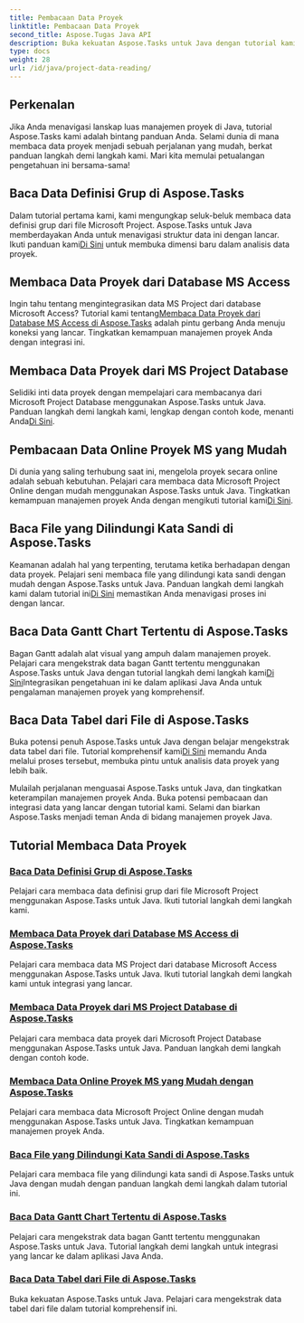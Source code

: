 ```yaml
---
title: Pembacaan Data Proyek
linktitle: Pembacaan Data Proyek
second_title: Aspose.Tugas Java API
description: Buka kekuatan Aspose.Tasks untuk Java dengan tutorial kami! Dari membaca definisi grup hingga mengekstrak data bagan Gantt, kuasai integrasi tanpa batas.
type: docs
weight: 28
url: /id/java/project-data-reading/
---
```

## Perkenalan
Jika Anda menavigasi lanskap luas manajemen proyek di Java, tutorial Aspose.Tasks kami adalah bintang panduan Anda. Selami dunia di mana membaca data proyek menjadi sebuah perjalanan yang mudah, berkat panduan langkah demi langkah kami. Mari kita memulai petualangan pengetahuan ini bersama-sama!

## Baca Data Definisi Grup di Aspose.Tasks
 Dalam tutorial pertama kami, kami mengungkap seluk-beluk membaca data definisi grup dari file Microsoft Project. Aspose.Tasks untuk Java memberdayakan Anda untuk menavigasi struktur data ini dengan lancar. Ikuti panduan kami[Di Sini](./read-group-definition/) untuk membuka dimensi baru dalam analisis data proyek.

## Membaca Data Proyek dari Database MS Access
 Ingin tahu tentang mengintegrasikan data MS Project dari database Microsoft Access? Tutorial kami tentang[Membaca Data Proyek dari Database MS Access di Aspose.Tasks](./read-access-database/) adalah pintu gerbang Anda menuju koneksi yang lancar. Tingkatkan kemampuan manajemen proyek Anda dengan integrasi ini.

## Membaca Data Proyek dari MS Project Database
Selidiki inti data proyek dengan mempelajari cara membacanya dari Microsoft Project Database menggunakan Aspose.Tasks untuk Java. Panduan langkah demi langkah kami, lengkap dengan contoh kode, menanti Anda[Di Sini](./read-project-database/).

## Pembacaan Data Online Proyek MS yang Mudah
 Di dunia yang saling terhubung saat ini, mengelola proyek secara online adalah sebuah kebutuhan. Pelajari cara membaca data Microsoft Project Online dengan mudah menggunakan Aspose.Tasks untuk Java. Tingkatkan kemampuan manajemen proyek Anda dengan mengikuti tutorial kami[Di Sini](./read-project-online/).

## Baca File yang Dilindungi Kata Sandi di Aspose.Tasks
 Keamanan adalah hal yang terpenting, terutama ketika berhadapan dengan data proyek. Pelajari seni membaca file yang dilindungi kata sandi dengan mudah dengan Aspose.Tasks untuk Java. Panduan langkah demi langkah kami dalam tutorial ini[Di Sini](./read-password-protected/) memastikan Anda menavigasi proses ini dengan lancar.

## Baca Data Gantt Chart Tertentu di Aspose.Tasks
 Bagan Gantt adalah alat visual yang ampuh dalam manajemen proyek. Pelajari cara mengekstrak data bagan Gantt tertentu menggunakan Aspose.Tasks untuk Java dengan tutorial langkah demi langkah kami[Di Sini](./read-specific-gantt-chart-data/)Integrasikan pengetahuan ini ke dalam aplikasi Java Anda untuk pengalaman manajemen proyek yang komprehensif.

## Baca Data Tabel dari File di Aspose.Tasks
 Buka potensi penuh Aspose.Tasks untuk Java dengan belajar mengekstrak data tabel dari file. Tutorial komprehensif kami[Di Sini](./read-table-data/) memandu Anda melalui proses tersebut, membuka pintu untuk analisis data proyek yang lebih baik.

Mulailah perjalanan menguasai Aspose.Tasks untuk Java, dan tingkatkan keterampilan manajemen proyek Anda. Buka potensi pembacaan dan integrasi data yang lancar dengan tutorial kami. Selami dan biarkan Aspose.Tasks menjadi teman Anda di bidang manajemen proyek Java.

## Tutorial Membaca Data Proyek
### [Baca Data Definisi Grup di Aspose.Tasks](./read-group-definition/)
Pelajari cara membaca data definisi grup dari file Microsoft Project menggunakan Aspose.Tasks untuk Java. Ikuti tutorial langkah demi langkah kami.
### [Membaca Data Proyek dari Database MS Access di Aspose.Tasks](./read-access-database/)
Pelajari cara membaca data MS Project dari database Microsoft Access menggunakan Aspose.Tasks untuk Java. Ikuti tutorial langkah demi langkah kami untuk integrasi yang lancar.
### [Membaca Data Proyek dari MS Project Database di Aspose.Tasks](./read-project-database/)
Pelajari cara membaca data proyek dari Microsoft Project Database menggunakan Aspose.Tasks untuk Java. Panduan langkah demi langkah dengan contoh kode.
### [Membaca Data Online Proyek MS yang Mudah dengan Aspose.Tasks](./read-project-online/)
Pelajari cara membaca data Microsoft Project Online dengan mudah menggunakan Aspose.Tasks untuk Java. Tingkatkan kemampuan manajemen proyek Anda.
### [Baca File yang Dilindungi Kata Sandi di Aspose.Tasks](./read-password-protected/)
Pelajari cara membaca file yang dilindungi kata sandi di Aspose.Tasks untuk Java dengan mudah dengan panduan langkah demi langkah dalam tutorial ini.
### [Baca Data Gantt Chart Tertentu di Aspose.Tasks](./read-specific-gantt-chart-data/)
Pelajari cara mengekstrak data bagan Gantt tertentu menggunakan Aspose.Tasks untuk Java. Tutorial langkah demi langkah untuk integrasi yang lancar ke dalam aplikasi Java Anda.
### [Baca Data Tabel dari File di Aspose.Tasks](./read-table-data/)
Buka kekuatan Aspose.Tasks untuk Java. Pelajari cara mengekstrak data tabel dari file dalam tutorial komprehensif ini.